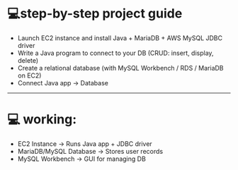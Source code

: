# 💻**step-by-step project guide**

- Launch EC2 instance and install Java + MariaDB + AWS MySQL JDBC driver
- Write a Java program to connect to your DB (CRUD: insert, display, delete)
- Create a relational database (with MySQL Workbench / RDS / MariaDB on EC2)
- Connect Java app -> Database

---
# 💻 **working:**
- EC2 Instance → Runs Java app + JDBC driver
- MariaDB/MySQL Database → Stores user records
- MySQL Workbench → GUI for managing DB

